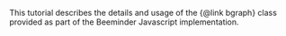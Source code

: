 This tutorial describes the details and usage of the {@link bgraph}
class provided as part of the Beeminder Javascript implementation. 
